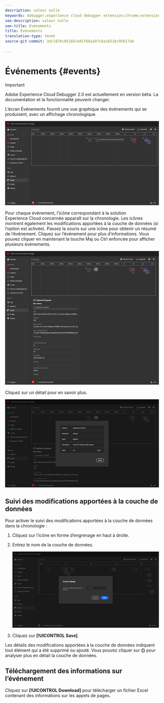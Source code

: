 ```yaml
---
description: valeur nulle
keywords: debugger;experience cloud debugger extension;chrome;extension;events;dtm;target
seo-description: valeur nulle
seo-title: Événements
title: Événements
translation-type: tm+mt
source-git-commit: 3dc1876c0516b7a81f68a207c6a1651bc95b17ab

---
```



# Événements {#events}

>[!IMPORTANT]
>
>Adobe Experience Cloud Debugger 2.0 est actuellement en version bêta. La documentation et la fonctionnalité peuvent changer.

L’écran Événements fournit une vue graphique des événements qui se produisent, avec un affichage chronologique.

![](assets/events.jpg)

Pour chaque événement, l’icône correspondant à la solution Experience Cloud concernée apparaît sur la chronologie. Les icônes montrent également les modifications apportées à la couche de données (si l’option est activée). Passez la souris sur une icône pour obtenir un résumé de l’événement. Cliquez sur l’événement pour plus d’informations. Vous pouvez cliquer en maintenant la touche Maj ou Ctrl enfoncée pour afficher plusieurs événements.

![](assets/events-details.jpg)

Cliquez sur un détail pour en savoir plus.

![](assets/events-details-more.jpg)

## Suivi des modifications apportées à la couche de données

Pour activer le suivi des modifications apportées à la couche de données dans la chronologie :

1. Cliquez sur l’icône en forme d’engrenage en haut à droite.
1. Entrez le nom de la couche de données.

   ![](assets/event-datalayer.jpg)

1. Cliquez sur **[!UICONTROL Save]**.

Les détails des modifications apportées à la couche de données indiquent tout élément qui a été supprimé ou ajouté. Vous pouvez cliquer sur **{}** pour analyser plus en détail la couche de données.

## Téléchargement des informations sur l’événement

Cliquez sur **[!UICONTROL Download]** pour télécharger un fichier Excel contenant des informations sur les appels de pages.